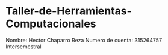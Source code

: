 # Taller-de-Herramientas-Computacionales
Nombre: Hector Chaparro Reza
Numero de cuenta: 315264757
Intersemestral

